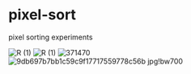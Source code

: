 # pixel-sort
pixel sorting experiments

![R (1)](https://github.com/user-attachments/assets/aae76341-3fc1-481a-94b7-6035cdbd8db7)
![R (1)](https://github.com/user-attachments/assets/04ff0be0-efce-4b6e-aa5f-34a00200b35c)
![371470](https://github.com/user-attachments/assets/3b6df8bb-8575-4328-8924-ed963625a8fd)
![9db697b7bb1c59c9f17717559778c56b jpg!bw700](https://github.com/user-attachments/assets/95df280c-2d0d-44f5-b662-9aa05d1778d8)
